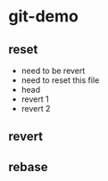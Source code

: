 # git-demo

## reset
- need to be revert
- need to reset this file
- head
- revert 1
- revert 2

## revert
## rebase